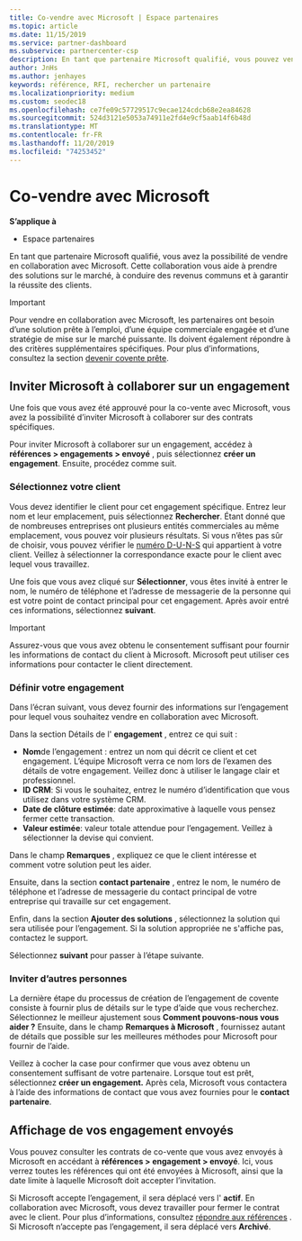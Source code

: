 ```yaml
---
title: Co-vendre avec Microsoft | Espace partenaires
ms.topic: article
ms.date: 11/15/2019
ms.service: partner-dashboard
ms.subservice: partnercenter-csp
description: En tant que partenaire Microsoft qualifié, vous pouvez vendre en collaboration avec Microsoft. Découvrez comment définir des engagement, inviter Microsoft à collaborer ou afficher les engagement envoyés.
author: JnHs
ms.author: jenhayes
keywords: référence, RFI, rechercher un partenaire
ms.localizationpriority: medium
ms.custom: seodec18
ms.openlocfilehash: ce7fe09c57729517c9ecae124cdcb68e2ea84628
ms.sourcegitcommit: 524d3121e5053a74911e2fd4e9cf5aab14f6b48d
ms.translationtype: MT
ms.contentlocale: fr-FR
ms.lasthandoff: 11/20/2019
ms.locfileid: "74253452"
---
```

# <a name="co-sell-with-microsoft"></a>Co-vendre avec Microsoft

**S’applique à**

-  Espace partenaires

En tant que partenaire Microsoft qualifié, vous avez la possibilité de vendre en collaboration avec Microsoft. Cette collaboration vous aide à prendre des solutions sur le marché, à conduire des revenus communs et à garantir la réussite des clients.

> [!IMPORTANT]
> Pour vendre en collaboration avec Microsoft, les partenaires ont besoin d’une solution prête à l’emploi, d’une équipe commerciale engagée et d’une stratégie de mise sur le marché puissante. Ils doivent également répondre à des critères supplémentaires spécifiques. Pour plus d’informations, consultez la section [devenir covente prête](https://partner.microsoft.com/reach-customers/selling-with-microsoft#become-ready).

## <a name="invite-microsoft-to-collaborate-on-an-engagement"></a>Inviter Microsoft à collaborer sur un engagement

Une fois que vous avez été approuvé pour la co-vente avec Microsoft, vous avez la possibilité d’inviter Microsoft à collaborer sur des contrats spécifiques.

Pour inviter Microsoft à collaborer sur un engagement, accédez à **références > engagements > envoyé** , puis sélectionnez **créer un engagement**. Ensuite, procédez comme suit.

### <a name="select-your-customer"></a>Sélectionnez votre client

Vous devez identifier le client pour cet engagement spécifique. Entrez leur nom et leur emplacement, puis sélectionnez **Rechercher**. Étant donné que de nombreuses entreprises ont plusieurs entités commerciales au même emplacement, vous pouvez voir plusieurs résultats. Si vous n’êtes pas sûr de choisir, vous pouvez vérifier le [numéro D-U-N-S](https://www.dnb.com/duns-number.html) qui appartient à votre client. Veillez à sélectionner la correspondance exacte pour le client avec lequel vous travaillez. 

Une fois que vous avez cliqué sur **Sélectionner**, vous êtes invité à entrer le nom, le numéro de téléphone et l’adresse de messagerie de la personne qui est votre point de contact principal pour cet engagement. Après avoir entré ces informations, sélectionnez **suivant**.

> [!IMPORTANT]
> Assurez-vous que vous avez obtenu le consentement suffisant pour fournir les informations de contact du client à Microsoft. Microsoft peut utiliser ces informations pour contacter le client directement.

### <a name="define-your-engagement"></a>Définir votre engagement

Dans l’écran suivant, vous devez fournir des informations sur l’engagement pour lequel vous souhaitez vendre en collaboration avec Microsoft.

Dans la section Détails de l' **engagement** , entrez ce qui suit :
- **Nom**de l’engagement : entrez un nom qui décrit ce client et cet engagement. L’équipe Microsoft verra ce nom lors de l’examen des détails de votre engagement. Veillez donc à utiliser le langage clair et professionnel.
- **ID CRM**: Si vous le souhaitez, entrez le numéro d’identification que vous utilisez dans votre système CRM.
- **Date de clôture estimée**: date approximative à laquelle vous pensez fermer cette transaction.
- **Valeur estimée**: valeur totale attendue pour l’engagement. Veillez à sélectionner la devise qui convient.

Dans le champ **Remarques** , expliquez ce que le client intéresse et comment votre solution peut les aider.

 Ensuite, dans la section **contact partenaire** , entrez le nom, le numéro de téléphone et l’adresse de messagerie du contact principal de votre entreprise qui travaille sur cet engagement.

Enfin, dans la section **Ajouter des solutions** , sélectionnez la solution qui sera utilisée pour l’engagement. Si la solution appropriée ne s'affiche pas, contactez le support.

Sélectionnez **suivant** pour passer à l’étape suivante.

### <a name="invite-others"></a>Inviter d’autres personnes

La dernière étape du processus de création de l’engagement de covente consiste à fournir plus de détails sur le type d’aide que vous recherchez. Sélectionnez le meilleur ajustement sous **Comment pouvons-nous vous aider ?** Ensuite, dans le champ **Remarques à Microsoft** , fournissez autant de détails que possible sur les meilleures méthodes pour Microsoft pour fournir de l’aide.

Veillez à cocher la case pour confirmer que vous avez obtenu un consentement suffisant de votre partenaire. Lorsque tout est prêt, sélectionnez **créer un engagement.** Après cela, Microsoft vous contactera à l’aide des informations de contact que vous avez fournies pour le **contact partenaire**.

## <a name="viewing-your-sent-engagements"></a>Affichage de vos engagement envoyés

Vous pouvez consulter les contrats de co-vente que vous avez envoyés à Microsoft en accédant à **références > engagement > envoyé**. Ici, vous verrez toutes les références qui ont été envoyées à Microsoft, ainsi que la date limite à laquelle Microsoft doit accepter l’invitation.

Si Microsoft accepte l’engagement, il sera déplacé vers l' **actif**. En collaboration avec Microsoft, vous devez travailler pour fermer le contrat avec le client. Pour plus d’informations, consultez [répondre aux références](responding-to-referrals.md) . Si Microsoft n’accepte pas l’engagement, il sera déplacé vers **Archivé**.
